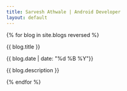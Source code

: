 ```yaml
---
title: Sarvesh Athwale | Android Developer
layout: default
---
```

{% for blog in site.blogs reversed %}
<div>
	<a target="_blank" href="{{ blog.medium_url }}" style="text-decoration: none; display: block;"><p class="text-center project-title">{{ blog.title }}</p></a>
	<p class="text-center project-date">{{ blog.date | date: "%d %B %Y"}}</p>
	<div class="wrap">
		<a target="_blank" href="{{ blog.medium_url }}" class="project-image" style="background-image: url({{ blog.img_url }});"></a>
		<p class="project-content">{{ blog.description }}</p>
	</div>
</div>   
{% endfor %}
